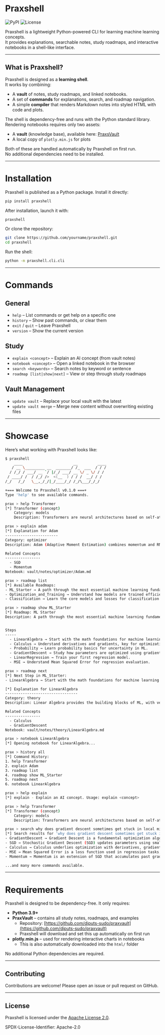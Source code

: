 # Praxshell
![PyPI](https://img.shields.io/pypi/v/praxshell)
![License](https://img.shields.io/github/license/diputs-sudo/praxshell)

Praxshell is a lightweight Python-powered CLI for learning machine learning concepts.  
It provides explanations, searchable notes, study roadmaps, and interactive notebooks in a shell-like interface.

---

## What is Praxshell?

Praxshell is designed as a **learning shell**.  
It works by combining:

- A **vault** of notes, study roadmaps, and linked notebooks.  
- A set of **commands** for explanations, search, and roadmap navigation.  
- A simple **compiler** that renders Markdown notes into styled HTML with code and plots.

The shell is dependency-free and runs with the Python standard library.  
Rendering notebooks requires only two assets:
- A **vault** (knowledge base), available here: [PraxsVault](https://github.com/diputs-sudo/praxvault)  
- A local copy of `plotly.min.js` for plots  

Both of these are handled automatically by Praxshell on first run.  
No additional dependencies need to be installed.

---

# Installation

Praxshell is published as a Python package. Install it directly:

```bash
pip install praxshell
```
After installation, launch it with:
```bash
praxshell
```

Or clone the repository:

```bash
git clone https://github.com/yourname/praxshell.git
cd praxshell
```
Run the shell:
```bash
python -m praxshell.cli.cli 
```

---

# Commands

## General

- `help` – List commands or get help on a specific one  
- `history` – Show past commands, or clear them  
- `exit` / `quit` – Leave Praxshell  
- `version` – Show the current version  

## Study

- `explain <concept>` – Explain an AI concept (from vault notes)  
- `notebook <concept>` – Open a linked notebook in the browser  
- `search <keywords>` – Search notes by keyword or sentence  
- `roadmap [list|show|next]` – View or step through study roadmaps  

## Vault Management

- `update vault` – Replace your local vault with the latest  
- `update vault merge` – Merge new content without overwriting existing files  

---

# Showcase

Here’s what working with Praxshell looks like:

```bash
$ praxshell
    ____                       __         ____
   / __ \_________ __  _______/ /_  ___  / / /
  / /_/ / ___/ __ `/ |/_/ ___/ __ \/ _ \/ / /
 / ____/ /  / /_/ />  <(__  ) / / /  __/ / /
/_/   /_/   \__,_/_/|_/____/_/ /_/\___/_/_/

+=== Welcome to Praxshell v0.1.0 ===+
Type 'help' to see available commands.

prax > help Transformer
[*] Transformer (concept)
    Category: models
    Description: Transformers are neural architectures based on self-attention, widely used in NLP and beyond.

prax > explain adam 
[*] Explanation for Adam
------------------------
Category: optimizer
Description: Adam (Adaptive Moment Estimation) combines momentum and RMSProp, adjusting learning rates adaptively for each parameter.

Related Concepts
----------------
  - SGD
  - Momentum
Notebook: vault/notes/optimizer/Adam.md

prax > roadmap list
[*] Available Roadmaps:
- ML_Starter → A path through the most essential machine learning fundamentals.
- Optimization_and_Training → Understand how models are trained efficiently.
- Classification → Learn the core models and losses for classification tasks.

prax > roadmap show ML_Starter
[*] Roadmap: ML Starter
Description: A path through the most essential machine learning fundamentals.


Steps
-----
  - LinearAlgebra → Start with the math foundations for machine learning.
  - Calculus → Understand derivatives and gradients, key for optimization.
  - Probability → Learn probability basics for uncertainty in ML.
  - GradientDescent → Study how parameters are optimized using gradients.
  - LinearRegression → Train your first regression model.
  - MSE → Understand Mean Squared Error for regression evaluation.

prax > roadmap next 
[*] Next Step in ML_Starter:
- LinearAlgebra → Start with the math foundations for machine learning.

[*] Explanation for LinearAlgebra
---------------------------------
Category: theory
Description: Linear Algebra provides the building blocks of ML, with vectors, matrices, and operations like dot products and matrix multiplication.

Related Concepts
----------------
  - Calculus
  - GradientDescent
Notebook: vault/notes/theory/LinearAlgebra.md

prax > notebook LinearAlgebra 
[*] Opening notebook for LinearAlgebra...

prax > history all
[*] Command History:
1. help Transformer
2. explain Adam
3. roadmap list
4. roadmap show ML_Starter
5. roadmap next 
6. notebook LinearAlgebra

prax > help explain
[*] explain - Explain an AI concept. Usage: explain <concept>

prax > help Transformer
[*] Transformer (concept)
    Category: models
    Description: Transformers are neural architectures based on self-attention, widely used in NLP and beyond.

prax > search why does gradient descent sometimes get stuck in local minima
[*] Search results for 'why does gradient descent sometimes get stuck in local minima':
- GradientDescent → Gradient Descent is a fundamental optimization algorithm that updates parameters by moving in the direction of the negative gradient of the loss.
- SGD → Stochastic Gradient Descent (SGD) updates parameters using small random batches of data, making it scalable for large datasets.
- Calculus → Calculus underlies optimization with derivatives, gradients, and the chain rule for backpropagation.
- MSE → Mean Squared Error is a loss function used in regression tasks, measuring the squared difference between predictions and targets.
- Momentum → Momentum is an extension of SGD that accumulates past gradients to speed up convergence and smooth oscillations.

...and many more commands available.
```

---

# Requirements

Praxshell is designed to be dependency-free. It only requires:

- **Python 3.9+** 
- **PraxVault** – contains all study notes, roadmaps, and examples  
  - Repository: [https://github.com/diputs-sudo/praxvault](https://github.com/diputs-sudo/praxvault)  
  - Praxshell will download and set this up automatically on first run  
- **plotly.min.js** – used for rendering interactive charts in notebooks  
  - This is also automatically downloaded into the `html/` folder  

No additional Python dependencies are required.  

---

## Contributing
Contributions are welcome! Please open an issue or pull request on GitHub.

---

## License

Praxshell is licensed under the [Apache License 2.0](https://www.apache.org/licenses/LICENSE-2.0).

SPDX-License-Identifier: Apache-2.0
